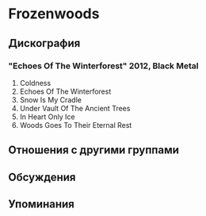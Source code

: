 # Frozenwoods



## Дискография

### "Echoes Of The Winterforest" 2012, Black Metal

1. Coldness
2. Echoes Of The Winterforest
3. Snow Is My Cradle
4. Under Vault Of The Ancient Trees
5. In Heart Only Ice
6. Woods Goes To Their Eternal Rest



## Отношения с другими группами


## Обсуждения


## Упоминания

